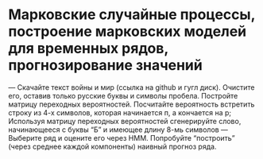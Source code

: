 # Марковские случайные процессы, построение марковских моделей для временных рядов, прогнозирование значений


— Скачайте текст войны и мир (ссылка на github и гугл диск). Очистите его, оставив только русские буквы и символы пробела. Постройте матрицу переходных вероятностей. Посчитайте вероятность встретить строку из 4-х символов, которая начинается п, а кончается на р; Используя матрицу переходных вероятностей сгенерируйте слово, начинающееся с буквы “Б” и имеющее длину 8-мь символов
— Выберите ряд и оцените его через HMM. Попробуйте “построить” (через среднее каждой компоненты) наивный прогноз ряда.